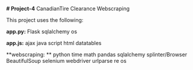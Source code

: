 **# Project-4**
CanadianTire Clearance Webscraping


This project uses the following: 

**app.py:**
Flask
sqlalchemy
os

**app.js:**
ajax
java script
html
datatables

**webscraping: **
python
time
math
pandas
sqlalchemy
splinter/Browser
BeautifulSoup
selenium webdriver
urlparse
re
os